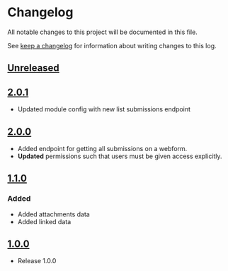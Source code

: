 <!-- markdownlint-disable MD024 -->
# Changelog

All notable changes to this project will be documented in this file.

See [keep a changelog](https://keepachangelog.com/en/1.0.0/) for information
about writing changes to this log.

## [Unreleased]

## [2.0.1]

- Updated module config with new list submissions endpoint

## [2.0.0]

- Added endpoint for getting all submissions on a webform.
- **Updated** permissions such that users must be given access explicitly.

## [1.1.0]

### Added

- Added attachments data
- Added linked data

## [1.0.0]

- Release 1.0.0

[Unreleased]: https://github.com/OS2Forms/os2forms_rest_api/compare/2.0.1...HEAD
[2.0.1]: https://github.com/OS2Forms/os2forms_rest_api/compare/2.0.0...2.0.1
[2.0.0]: https://github.com/OS2Forms/os2forms_rest_api/compare/1.1.0...2.0.0
[1.1.0]: https://github.com/OS2Forms/os2forms_rest_api/compare/1.0.0...1.1.0
[1.0.0]: https://github.com/OS2Forms/os2forms_rest_api//releases/tag/1.0.0

